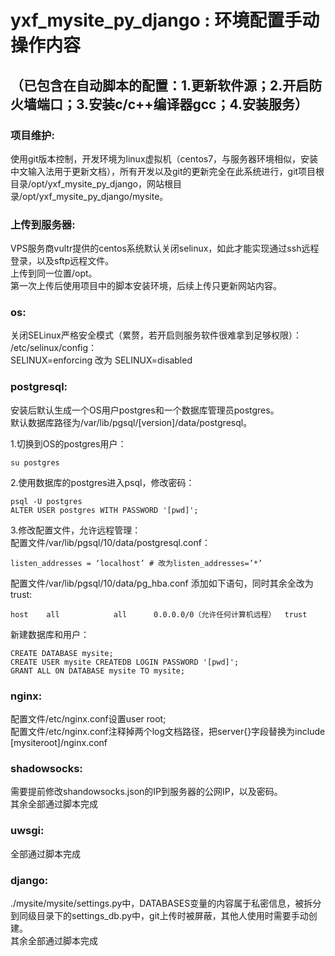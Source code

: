 yxf_mysite_py_django : 环境配置手动操作内容
=========================================================
（已包含在自动脚本的配置：1.更新软件源；2.开启防火墙端口；3.安装c/c++编译器gcc；4.安装服务）  
------------

### 项目维护:
使用git版本控制，开发环境为linux虚拟机（centos7，与服务器环境相似，安装中文输入法用于更新文档），所有开发以及git的更新完全在此系统进行，git项目根目录/opt/yxf_mysite_py_django，网站根目录/opt/yxf_mysite_py_django/mysite。  

### 上传到服务器:
VPS服务商vultr提供的centos系统默认关闭selinux，如此才能实现通过ssh远程登录，以及sftp远程文件。  
上传到同一位置/opt。    
第一次上传后使用项目中的脚本安装环境，后续上传只更新网站内容。  

### os:
关闭SELinux严格安全模式（累赘，若开启则服务软件很难拿到足够权限）：  
/etc/selinux/config：  
SELINUX=enforcing 改为 SELINUX=disabled  

### postgresql:
安装后默认生成一个OS用户postgres和一个数据库管理员postgres。  
默认数据库路径为/var/lib/pgsql/[version]/data/postgresql。  

1.切换到OS的postgres用户：   
 
	su postgres  
	
2.使用数据库的postgres进入psql，修改密码：  

	psql -U postgres  
	ALTER USER postgres WITH PASSWORD '[pwd]';  

3.修改配置文件，允许远程管理：  
配置文件/var/lib/pgsql/10/data/postgresql.conf：   
 
	listen_addresses = ‘localhost’ # 改为listen_addresses=’*’   
	
配置文件/var/lib/pgsql/10/data/pg_hba.conf 添加如下语句，同时其余全改为trust:  

	host    all            all      0.0.0.0/0（允许任何计算机远程）  trust  

新建数据库和用户：  

	CREATE DATABASE mysite;  
	CREATE USER mysite CREATEDB LOGIN PASSWORD '[pwd]';  
	GRANT ALL ON DATABASE mysite TO mysite;  
	  
### nginx:
配置文件/etc/nginx.conf设置user root;  
配置文件/etc/nginx.conf注释掉两个log文档路径，把server{}字段替换为include [mysiteroot]/nginx.conf  

### shadowsocks:
需要提前修改shandowsocks.json的IP到服务器的公网IP，以及密码。  
其余全部通过脚本完成  

### uwsgi:
全部通过脚本完成  

### django:
./mysite/mysite/settings.py中，DATABASES变量的内容属于私密信息，被拆分到同级目录下的settings_db.py中，git上传时被屏蔽，其他人使用时需要手动创建。  
其余全部通过脚本完成  
